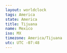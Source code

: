 ```yaml
---
layout: worldclock
tags: America
state: America
title: Tijuana
name: Mexico
iso: MX
timezone: America/Tijuana
utc: UTC -07:48
---
```


